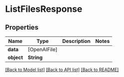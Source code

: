 # ListFilesResponse

## Properties
Name | Type | Description | Notes
------------ | ------------- | ------------- | -------------
**data** | [OpenAIFile] |  | 
**object** | **String** |  | 

[[Back to Model list]](../README.md#documentation-for-models) [[Back to API list]](../README.md#documentation-for-api-endpoints) [[Back to README]](../README.md)


